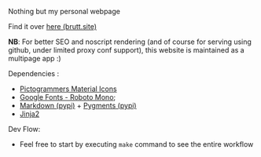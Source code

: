 Nothing but my personal webpage

Find it over [here (brutt.site)](https://bruttazz.github.io)

**NB**: For better SEO and noscript rendering (and of course for serving using github, under limited proxy conf support), this website is maintained as a multipage app :)

Dependencies :
 - [Pictogrammers Material Icons](https://pictogrammers.com)
 - [Google Fonts - Roboto Mono]("https://fonts.googleapis.com/css2?family=Roboto+Mono:wght);
 - [Markdown (pypi)](https://pypi.org/project/Markdown/) + [Pygments (pypi)](https://pypi.org/project/Pygments/)
 - [Jinja2](https://pypi.org/project/Jinja2/)

Dev Flow:
- Feel free to start by executing `make` command to see the entire workflow
